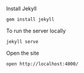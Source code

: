 

Install Jekyll
```sh
gem install jekyll
```

To run the server locally
```sh
jekyll serve
```

Open the site
```sh
open http://localhost:4000/
```

